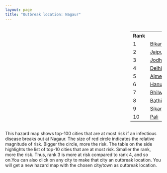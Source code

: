 ```yaml
---
layout: page
title: "Outbreak location: Nagaur"
---
```

<div style="width: 100%; overflow: auto;">
<div style="width: 75%; float: left;">
<div id="mapid">
<script src="https://buda-magenta.github.io/hazard_map/load_map.js"></script>

<script>
var marker_outbreak = L.marker([27.060786, 74.176675],{"autoPan": true}).addTo(map); marker_outbreak.bindTooltip("Nagaur").openTooltip();

var circle_1 = L.circle([28.015929, 73.317137], {"pane": "markerPane", "color": "red", "fill": true, "fillOpacity": 0.2, "fillRule": "evenodd", "lineCap": "round", "lineJoin": "round", "opacity": 1.0, "radius": 235772, "stroke": true, "weight": 3}).addTo(map);
circle_1.bindTooltip("Bikaner<br>rank: 1<br>hazard index: 0.235773")
circle_1.bindPopup('<a href="https://buda-magenta.github.io/hazard_map/Bikaner">Bikaner</a>')

var circle_2 = L.circle([26.915458, 75.818982], {"pane": "markerPane", "color": "red", "fill": true, "fillOpacity": 0.2, "fillRule": "evenodd", "lineCap": "round", "lineJoin": "round", "opacity": 1.0, "radius": 44002, "stroke": true, "weight": 3}).addTo(map);
circle_2.bindTooltip("Jaipur<br>rank: 2<br>hazard index: 0.044002")
circle_2.bindPopup('<a href="https://buda-magenta.github.io/hazard_map/Jaipur">Jaipur</a>')

var circle_3 = L.circle([26.296772, 73.035143], {"pane": "markerPane", "color": "red", "fill": true, "fillOpacity": 0.2, "fillRule": "evenodd", "lineCap": "round", "lineJoin": "round", "opacity": 1.0, "radius": 43649, "stroke": true, "weight": 3}).addTo(map);
circle_3.bindTooltip("Jodhpur<br>rank: 3<br>hazard index: 0.043650")
circle_3.bindPopup('<a href="https://buda-magenta.github.io/hazard_map/Jodhpur">Jodhpur</a>')

var circle_4 = L.circle([28.651718, 77.221939], {"pane": "markerPane", "color": "red", "fill": true, "fillOpacity": 0.2, "fillRule": "evenodd", "lineCap": "round", "lineJoin": "round", "opacity": 1.0, "radius": 8955, "stroke": true, "weight": 3}).addTo(map);
circle_4.bindTooltip("Delhi<br>rank: 4<br>hazard index: 0.008956")
circle_4.bindPopup('<a href="https://buda-magenta.github.io/hazard_map/Delhi">Delhi</a>')

var circle_5 = L.circle([26.469100, 74.639000], {"pane": "markerPane", "color": "red", "fill": true, "fillOpacity": 0.2, "fillRule": "evenodd", "lineCap": "round", "lineJoin": "round", "opacity": 1.0, "radius": 6777, "stroke": true, "weight": 3}).addTo(map);
circle_5.bindTooltip("Ajmer<br>rank: 5<br>hazard index: 0.006778")
circle_5.bindPopup('<a href="https://buda-magenta.github.io/hazard_map/Ajmer">Ajmer</a>')

var circle_6 = L.circle([29.367200, 74.298364], {"pane": "markerPane", "color": "red", "fill": true, "fillOpacity": 0.2, "fillRule": "evenodd", "lineCap": "round", "lineJoin": "round", "opacity": 1.0, "radius": 6017, "stroke": true, "weight": 3}).addTo(map);
circle_6.bindTooltip("Hanumangarh<br>rank: 6<br>hazard index: 0.006017")
circle_6.bindPopup('<a href="https://buda-magenta.github.io/hazard_map/Hanumangarh">Hanumangarh</a>')

var circle_7 = L.circle([25.488773, 74.699613], {"pane": "markerPane", "color": "red", "fill": true, "fillOpacity": 0.2, "fillRule": "evenodd", "lineCap": "round", "lineJoin": "round", "opacity": 1.0, "radius": 4496, "stroke": true, "weight": 3}).addTo(map);
circle_7.bindTooltip("Bhilwara<br>rank: 7<br>hazard index: 0.004497")
circle_7.bindPopup('<a href="https://buda-magenta.github.io/hazard_map/Bhilwara">Bhilwara</a>')

var circle_8 = L.circle([30.179115, 75.047102], {"pane": "markerPane", "color": "red", "fill": true, "fillOpacity": 0.2, "fillRule": "evenodd", "lineCap": "round", "lineJoin": "round", "opacity": 1.0, "radius": 4217, "stroke": true, "weight": 3}).addTo(map);
circle_8.bindTooltip("Bathinda<br>rank: 8<br>hazard index: 0.004217")
circle_8.bindPopup('<a href="https://buda-magenta.github.io/hazard_map/Bathinda">Bathinda</a>')

var circle_9 = L.circle([27.662826, 75.027926], {"pane": "markerPane", "color": "red", "fill": true, "fillOpacity": 0.2, "fillRule": "evenodd", "lineCap": "round", "lineJoin": "round", "opacity": 1.0, "radius": 2967, "stroke": true, "weight": 3}).addTo(map);
circle_9.bindTooltip("Sikar<br>rank: 9<br>hazard index: 0.002968")
circle_9.bindPopup('<a href="https://buda-magenta.github.io/hazard_map/Sikar">Sikar</a>')

var circle_10 = L.circle([25.604091, 73.415609], {"pane": "markerPane", "color": "red", "fill": true, "fillOpacity": 0.2, "fillRule": "evenodd", "lineCap": "round", "lineJoin": "round", "opacity": 1.0, "radius": 2917, "stroke": true, "weight": 3}).addTo(map);
circle_10.bindTooltip("Pali<br>rank: 10<br>hazard index: 0.002918")
circle_10.bindPopup('<a href="https://buda-magenta.github.io/hazard_map/Pali">Pali</a>')

var circle_11 = L.circle([19.075990, 72.877393], {"pane": "markerPane", "color": "red", "fill": true, "fillOpacity": 0.2, "fillRule": "evenodd", "lineCap": "round", "lineJoin": "round", "opacity": 1.0, "radius": 2691, "stroke": true, "weight": 3}).addTo(map);
circle_11.bindTooltip("Mumbai<br>rank: 11<br>hazard index: 0.002692")
circle_11.bindPopup('<a href="https://buda-magenta.github.io/hazard_map/Mumbai">Mumbai</a>')

var circle_12 = L.circle([28.206144, 74.691907], {"pane": "markerPane", "color": "red", "fill": true, "fillOpacity": 0.2, "fillRule": "evenodd", "lineCap": "round", "lineJoin": "round", "opacity": 1.0, "radius": 2289, "stroke": true, "weight": 3}).addTo(map);
circle_12.bindTooltip("Churu<br>rank: 12<br>hazard index: 0.002289")
circle_12.bindPopup('<a href="https://buda-magenta.github.io/hazard_map/Churu">Churu</a>')

var circle_13 = L.circle([26.122147, 75.663754], {"pane": "markerPane", "color": "red", "fill": true, "fillOpacity": 0.2, "fillRule": "evenodd", "lineCap": "round", "lineJoin": "round", "opacity": 1.0, "radius": 2122, "stroke": true, "weight": 3}).addTo(map);
circle_13.bindTooltip("Tonk<br>rank: 13<br>hazard index: 0.002122")
circle_13.bindPopup('<a href="https://buda-magenta.github.io/hazard_map/Tonk">Tonk</a>')

var circle_14 = L.circle([23.021624, 72.579707], {"pane": "markerPane", "color": "red", "fill": true, "fillOpacity": 0.2, "fillRule": "evenodd", "lineCap": "round", "lineJoin": "round", "opacity": 1.0, "radius": 2056, "stroke": true, "weight": 3}).addTo(map);
circle_14.bindTooltip("Ahmedabad<br>rank: 14<br>hazard index: 0.002057")
circle_14.bindPopup('<a href="https://buda-magenta.github.io/hazard_map/Ahmedabad">Ahmedabad</a>')

var circle_15 = L.circle([26.588559, 74.861097], {"pane": "markerPane", "color": "red", "fill": true, "fillOpacity": 0.2, "fillRule": "evenodd", "lineCap": "round", "lineJoin": "round", "opacity": 1.0, "radius": 1936, "stroke": true, "weight": 3}).addTo(map);
circle_15.bindTooltip("Kishangarh<br>rank: 15<br>hazard index: 0.001936")
circle_15.bindPopup('<a href="https://buda-magenta.github.io/hazard_map/Kishangarh">Kishangarh</a>')

var circle_16 = L.circle([26.099214, 74.312704], {"pane": "markerPane", "color": "red", "fill": true, "fillOpacity": 0.2, "fillRule": "evenodd", "lineCap": "round", "lineJoin": "round", "opacity": 1.0, "radius": 1821, "stroke": true, "weight": 3}).addTo(map);
circle_16.bindTooltip("Beawar<br>rank: 16<br>hazard index: 0.001821")
circle_16.bindPopup('<a href="https://buda-magenta.github.io/hazard_map/Beawar">Beawar</a>')

var circle_17 = L.circle([25.196826, 76.000893], {"pane": "markerPane", "color": "red", "fill": true, "fillOpacity": 0.2, "fillRule": "evenodd", "lineCap": "round", "lineJoin": "round", "opacity": 1.0, "radius": 1802, "stroke": true, "weight": 3}).addTo(map);
circle_17.bindTooltip("Kota<br>rank: 17<br>hazard index: 0.001802")
circle_17.bindPopup('<a href="https://buda-magenta.github.io/hazard_map/Kota">Kota</a>')

var circle_18 = L.circle([28.195647, 76.616518], {"pane": "markerPane", "color": "red", "fill": true, "fillOpacity": 0.2, "fillRule": "evenodd", "lineCap": "round", "lineJoin": "round", "opacity": 1.0, "radius": 1663, "stroke": true, "weight": 3}).addTo(map);
circle_18.bindTooltip("Rewari<br>rank: 18<br>hazard index: 0.001664")
circle_18.bindPopup('<a href="https://buda-magenta.github.io/hazard_map/Rewari">Rewari</a>')

var circle_19 = L.circle([28.079690, 75.541768], {"pane": "markerPane", "color": "red", "fill": true, "fillOpacity": 0.2, "fillRule": "evenodd", "lineCap": "round", "lineJoin": "round", "opacity": 1.0, "radius": 1486, "stroke": true, "weight": 3}).addTo(map);
circle_19.bindTooltip("Jhunjhunun<br>rank: 19<br>hazard index: 0.001486")
circle_19.bindPopup('<a href="https://buda-magenta.github.io/hazard_map/Jhunjhunun">Jhunjhunun</a>')

var circle_20 = L.circle([21.170200, 72.831100], {"pane": "markerPane", "color": "red", "fill": true, "fillOpacity": 0.2, "fillRule": "evenodd", "lineCap": "round", "lineJoin": "round", "opacity": 1.0, "radius": 1441, "stroke": true, "weight": 3}).addTo(map);
circle_20.bindTooltip("Surat<br>rank: 20<br>hazard index: 0.001442")
circle_20.bindPopup('<a href="https://buda-magenta.github.io/hazard_map/Surat">Surat</a>')

var circle_21 = L.circle([31.292011, 75.568058], {"pane": "markerPane", "color": "red", "fill": true, "fillOpacity": 0.2, "fillRule": "evenodd", "lineCap": "round", "lineJoin": "round", "opacity": 1.0, "radius": 1345, "stroke": true, "weight": 3}).addTo(map);
circle_21.bindTooltip("Jalandhar<br>rank: 21<br>hazard index: 0.001346")
circle_21.bindPopup('<a href="https://buda-magenta.github.io/hazard_map/Jalandhar">Jalandhar</a>')

var circle_22 = L.circle([27.701115, 74.464936], {"pane": "markerPane", "color": "red", "fill": true, "fillOpacity": 0.2, "fillRule": "evenodd", "lineCap": "round", "lineJoin": "round", "opacity": 1.0, "radius": 1268, "stroke": true, "weight": 3}).addTo(map);
circle_22.bindTooltip("Sujangarh<br>rank: 22<br>hazard index: 0.001268")
circle_22.bindPopup('<a href="https://buda-magenta.github.io/hazard_map/Sujangarh">Sujangarh</a>')

var circle_23 = L.circle([30.733442, 76.779714], {"pane": "markerPane", "color": "red", "fill": true, "fillOpacity": 0.2, "fillRule": "evenodd", "lineCap": "round", "lineJoin": "round", "opacity": 1.0, "radius": 1123, "stroke": true, "weight": 3}).addTo(map);
circle_23.bindTooltip("Chandigarh<br>rank: 23<br>hazard index: 0.001123")
circle_23.bindPopup('<a href="https://buda-magenta.github.io/hazard_map/Chandigarh">Chandigarh</a>')

var circle_24 = L.circle([23.493079, 74.348402], {"pane": "markerPane", "color": "red", "fill": true, "fillOpacity": 0.2, "fillRule": "evenodd", "lineCap": "round", "lineJoin": "round", "opacity": 1.0, "radius": 1122, "stroke": true, "weight": 3}).addTo(map);
circle_24.bindTooltip("Banswara<br>rank: 24<br>hazard index: 0.001122")
circle_24.bindPopup('<a href="https://buda-magenta.github.io/hazard_map/Banswara">Banswara</a>')

var circle_25 = L.circle([29.168807, 75.746110], {"pane": "markerPane", "color": "red", "fill": true, "fillOpacity": 0.2, "fillRule": "evenodd", "lineCap": "round", "lineJoin": "round", "opacity": 1.0, "radius": 864, "stroke": true, "weight": 3}).addTo(map);
circle_25.bindTooltip("Hisar<br>rank: 25<br>hazard index: 0.000865")
circle_25.bindPopup('<a href="https://buda-magenta.github.io/hazard_map/Hisar">Hisar</a>')

var circle_26 = L.circle([32.718561, 74.858092], {"pane": "markerPane", "color": "red", "fill": true, "fillOpacity": 0.2, "fillRule": "evenodd", "lineCap": "round", "lineJoin": "round", "opacity": 1.0, "radius": 786, "stroke": true, "weight": 3}).addTo(map);
circle_26.bindTooltip("Jammu<br>rank: 26<br>hazard index: 0.000786")
circle_26.bindPopup('<a href="https://buda-magenta.github.io/hazard_map/Jammu">Jammu</a>')

var circle_27 = L.circle([30.145054, 74.195660], {"pane": "markerPane", "color": "red", "fill": true, "fillOpacity": 0.2, "fillRule": "evenodd", "lineCap": "round", "lineJoin": "round", "opacity": 1.0, "radius": 768, "stroke": true, "weight": 3}).addTo(map);
circle_27.bindTooltip("Abohar<br>rank: 27<br>hazard index: 0.000768")
circle_27.bindPopup('<a href="https://buda-magenta.github.io/hazard_map/Abohar">Abohar</a>')

var circle_28 = L.circle([27.639077, 76.614452], {"pane": "markerPane", "color": "red", "fill": true, "fillOpacity": 0.2, "fillRule": "evenodd", "lineCap": "round", "lineJoin": "round", "opacity": 1.0, "radius": 658, "stroke": true, "weight": 3}).addTo(map);
circle_28.bindTooltip("Alwar<br>rank: 28<br>hazard index: 0.000658")
circle_28.bindPopup('<a href="https://buda-magenta.github.io/hazard_map/Alwar">Alwar</a>')

var circle_29 = L.circle([12.979120, 77.591300], {"pane": "markerPane", "color": "red", "fill": true, "fillOpacity": 0.2, "fillRule": "evenodd", "lineCap": "round", "lineJoin": "round", "opacity": 1.0, "radius": 579, "stroke": true, "weight": 3}).addTo(map);
circle_29.bindTooltip("Bangalore<br>rank: 29<br>hazard index: 0.000580")
circle_29.bindPopup('<a href="https://buda-magenta.github.io/hazard_map/Bangalore">Bangalore</a>')

var circle_30 = L.circle([31.634308, 74.873679], {"pane": "markerPane", "color": "red", "fill": true, "fillOpacity": 0.2, "fillRule": "evenodd", "lineCap": "round", "lineJoin": "round", "opacity": 1.0, "radius": 569, "stroke": true, "weight": 3}).addTo(map);
circle_30.bindTooltip("Amritsar<br>rank: 30<br>hazard index: 0.000570")
circle_30.bindPopup('<a href="https://buda-magenta.github.io/hazard_map/Amritsar">Amritsar</a>')

var circle_31 = L.circle([22.541418, 88.357691], {"pane": "markerPane", "color": "red", "fill": true, "fillOpacity": 0.2, "fillRule": "evenodd", "lineCap": "round", "lineJoin": "round", "opacity": 1.0, "radius": 563, "stroke": true, "weight": 3}).addTo(map);
circle_31.bindTooltip("Kolkata<br>rank: 31<br>hazard index: 0.000564")
circle_31.bindPopup('<a href="https://buda-magenta.github.io/hazard_map/Kolkata">Kolkata</a>')

var circle_32 = L.circle([22.297314, 73.194257], {"pane": "markerPane", "color": "red", "fill": true, "fillOpacity": 0.2, "fillRule": "evenodd", "lineCap": "round", "lineJoin": "round", "opacity": 1.0, "radius": 538, "stroke": true, "weight": 3}).addTo(map);
circle_32.bindTooltip("Vadodara<br>rank: 32<br>hazard index: 0.000539")
circle_32.bindPopup('<a href="https://buda-magenta.github.io/hazard_map/Vadodara">Vadodara</a>')

var circle_33 = L.circle([30.209087, 76.339872], {"pane": "markerPane", "color": "red", "fill": true, "fillOpacity": 0.2, "fillRule": "evenodd", "lineCap": "round", "lineJoin": "round", "opacity": 1.0, "radius": 473, "stroke": true, "weight": 3}).addTo(map);
circle_33.bindTooltip("Patiala<br>rank: 33<br>hazard index: 0.000474")
circle_33.bindPopup('<a href="https://buda-magenta.github.io/hazard_map/Patiala">Patiala</a>')

var circle_34 = L.circle([29.988077, 77.508130], {"pane": "markerPane", "color": "red", "fill": true, "fillOpacity": 0.2, "fillRule": "evenodd", "lineCap": "round", "lineJoin": "round", "opacity": 1.0, "radius": 450, "stroke": true, "weight": 3}).addTo(map);
circle_34.bindTooltip("Saharanpur<br>rank: 34<br>hazard index: 0.000450")
circle_34.bindPopup('<a href="https://buda-magenta.github.io/hazard_map/Saharanpur">Saharanpur</a>')

var circle_35 = L.circle([28.428262, 77.002700], {"pane": "markerPane", "color": "red", "fill": true, "fillOpacity": 0.2, "fillRule": "evenodd", "lineCap": "round", "lineJoin": "round", "opacity": 1.0, "radius": 372, "stroke": true, "weight": 3}).addTo(map);
circle_35.bindTooltip("Gurgaon<br>rank: 35<br>hazard index: 0.000372")
circle_35.bindPopup('<a href="https://buda-magenta.github.io/hazard_map/Gurgaon">Gurgaon</a>')

var circle_36 = L.circle([27.175255, 78.009816], {"pane": "markerPane", "color": "red", "fill": true, "fillOpacity": 0.2, "fillRule": "evenodd", "lineCap": "round", "lineJoin": "round", "opacity": 1.0, "radius": 364, "stroke": true, "weight": 3}).addTo(map);
circle_36.bindTooltip("Agra<br>rank: 36<br>hazard index: 0.000365")
circle_36.bindPopup('<a href="https://buda-magenta.github.io/hazard_map/Agra">Agra</a>')

var circle_37 = L.circle([24.170979, 72.436638], {"pane": "markerPane", "color": "red", "fill": true, "fillOpacity": 0.2, "fillRule": "evenodd", "lineCap": "round", "lineJoin": "round", "opacity": 1.0, "radius": 354, "stroke": true, "weight": 3}).addTo(map);
circle_37.bindTooltip("Palanpur<br>rank: 37<br>hazard index: 0.000355")
circle_37.bindPopup('<a href="https://buda-magenta.github.io/hazard_map/Palanpur">Palanpur</a>')

var circle_38 = L.circle([24.578721, 73.686257], {"pane": "markerPane", "color": "red", "fill": true, "fillOpacity": 0.2, "fillRule": "evenodd", "lineCap": "round", "lineJoin": "round", "opacity": 1.0, "radius": 347, "stroke": true, "weight": 3}).addTo(map);
circle_38.bindTooltip("Udaipur<br>rank: 38<br>hazard index: 0.000347")
circle_38.bindPopup('<a href="https://buda-magenta.github.io/hazard_map/Udaipur">Udaipur</a>')

var circle_39 = L.circle([23.071874, 70.131715], {"pane": "markerPane", "color": "red", "fill": true, "fillOpacity": 0.2, "fillRule": "evenodd", "lineCap": "round", "lineJoin": "round", "opacity": 1.0, "radius": 339, "stroke": true, "weight": 3}).addTo(map);
circle_39.bindTooltip("Gandhidham<br>rank: 39<br>hazard index: 0.000339")
circle_39.bindPopup('<a href="https://buda-magenta.github.io/hazard_map/Gandhidham">Gandhidham</a>')

var circle_40 = L.circle([22.720362, 75.868200], {"pane": "markerPane", "color": "red", "fill": true, "fillOpacity": 0.2, "fillRule": "evenodd", "lineCap": "round", "lineJoin": "round", "opacity": 1.0, "radius": 336, "stroke": true, "weight": 3}).addTo(map);
circle_40.bindTooltip("Indore<br>rank: 40<br>hazard index: 0.000336")
circle_40.bindPopup('<a href="https://buda-magenta.github.io/hazard_map/Indore">Indore</a>')

var circle_41 = L.circle([28.901090, 76.580194], {"pane": "markerPane", "color": "red", "fill": true, "fillOpacity": 0.2, "fillRule": "evenodd", "lineCap": "round", "lineJoin": "round", "opacity": 1.0, "radius": 315, "stroke": true, "weight": 3}).addTo(map);
circle_41.bindTooltip("Rohtak<br>rank: 41<br>hazard index: 0.000316")
circle_41.bindPopup('<a href="https://buda-magenta.github.io/hazard_map/Rohtak">Rohtak</a>')

var circle_42 = L.circle([26.460914, 80.321759], {"pane": "markerPane", "color": "red", "fill": true, "fillOpacity": 0.2, "fillRule": "evenodd", "lineCap": "round", "lineJoin": "round", "opacity": 1.0, "radius": 307, "stroke": true, "weight": 3}).addTo(map);
circle_42.bindTooltip("Kanpur<br>rank: 42<br>hazard index: 0.000308")
circle_42.bindPopup('<a href="https://buda-magenta.github.io/hazard_map/Kanpur">Kanpur</a>')

var circle_43 = L.circle([24.268349, 72.204387], {"pane": "markerPane", "color": "red", "fill": true, "fillOpacity": 0.2, "fillRule": "evenodd", "lineCap": "round", "lineJoin": "round", "opacity": 1.0, "radius": 296, "stroke": true, "weight": 3}).addTo(map);
circle_43.bindTooltip("Deesa<br>rank: 43<br>hazard index: 0.000296")
circle_43.bindPopup('<a href="https://buda-magenta.github.io/hazard_map/Deesa">Deesa</a>')

var circle_44 = L.circle([21.149813, 79.082056], {"pane": "markerPane", "color": "red", "fill": true, "fillOpacity": 0.2, "fillRule": "evenodd", "lineCap": "round", "lineJoin": "round", "opacity": 1.0, "radius": 296, "stroke": true, "weight": 3}).addTo(map);
circle_44.bindTooltip("Nagpur<br>rank: 44<br>hazard index: 0.000296")
circle_44.bindPopup('<a href="https://buda-magenta.github.io/hazard_map/Nagpur">Nagpur</a>')

var circle_45 = L.circle([17.388786, 78.461065], {"pane": "markerPane", "color": "red", "fill": true, "fillOpacity": 0.2, "fillRule": "evenodd", "lineCap": "round", "lineJoin": "round", "opacity": 1.0, "radius": 285, "stroke": true, "weight": 3}).addTo(map);
circle_45.bindTooltip("Hyderabad<br>rank: 45<br>hazard index: 0.000286")
circle_45.bindPopup('<a href="https://buda-magenta.github.io/hazard_map/Hyderabad">Hyderabad</a>')

var circle_46 = L.circle([30.283140, 74.522997], {"pane": "markerPane", "color": "red", "fill": true, "fillOpacity": 0.2, "fillRule": "evenodd", "lineCap": "round", "lineJoin": "round", "opacity": 1.0, "radius": 257, "stroke": true, "weight": 3}).addTo(map);
circle_46.bindTooltip("Muktsar<br>rank: 46<br>hazard index: 0.000258")
circle_46.bindPopup('<a href="https://buda-magenta.github.io/hazard_map/Muktsar">Muktsar</a>')

var circle_47 = L.circle([32.301710, 75.658642], {"pane": "markerPane", "color": "red", "fill": true, "fillOpacity": 0.2, "fillRule": "evenodd", "lineCap": "round", "lineJoin": "round", "opacity": 1.0, "radius": 231, "stroke": true, "weight": 3}).addTo(map);
circle_47.bindTooltip("Pathankot<br>rank: 47<br>hazard index: 0.000232")
circle_47.bindPopup('<a href="https://buda-magenta.github.io/hazard_map/Pathankot">Pathankot</a>')

var circle_48 = L.circle([27.633333, 77.583333], {"pane": "markerPane", "color": "red", "fill": true, "fillOpacity": 0.2, "fillRule": "evenodd", "lineCap": "round", "lineJoin": "round", "opacity": 1.0, "radius": 230, "stroke": true, "weight": 3}).addTo(map);
circle_48.bindTooltip("Mathura<br>rank: 48<br>hazard index: 0.000230")
circle_48.bindPopup('<a href="https://buda-magenta.github.io/hazard_map/Mathura">Mathura</a>')

var circle_49 = L.circle([23.258486, 77.401989], {"pane": "markerPane", "color": "red", "fill": true, "fillOpacity": 0.2, "fillRule": "evenodd", "lineCap": "round", "lineJoin": "round", "opacity": 1.0, "radius": 221, "stroke": true, "weight": 3}).addTo(map);
circle_49.bindTooltip("Bhopal<br>rank: 49<br>hazard index: 0.000221")
circle_49.bindPopup('<a href="https://buda-magenta.github.io/hazard_map/Bhopal">Bhopal</a>')

var circle_50 = L.circle([18.521428, 73.854454], {"pane": "markerPane", "color": "red", "fill": true, "fillOpacity": 0.2, "fillRule": "evenodd", "lineCap": "round", "lineJoin": "round", "opacity": 1.0, "radius": 214, "stroke": true, "weight": 3}).addTo(map);
circle_50.bindTooltip("Pune<br>rank: 50<br>hazard index: 0.000214")
circle_50.bindPopup('<a href="https://buda-magenta.github.io/hazard_map/Pune">Pune</a>')

var circle_51 = L.circle([30.885100, 74.660141], {"pane": "markerPane", "color": "red", "fill": true, "fillOpacity": 0.2, "fillRule": "evenodd", "lineCap": "round", "lineJoin": "round", "opacity": 1.0, "radius": 213, "stroke": true, "weight": 3}).addTo(map);
circle_51.bindTooltip("Firozpur<br>rank: 51<br>hazard index: 0.000214")
circle_51.bindPopup('<a href="https://buda-magenta.github.io/hazard_map/Firozpur">Firozpur</a>')

var circle_52 = L.circle([24.500000, 74.500000], {"pane": "markerPane", "color": "red", "fill": true, "fillOpacity": 0.2, "fillRule": "evenodd", "lineCap": "round", "lineJoin": "round", "opacity": 1.0, "radius": 207, "stroke": true, "weight": 3}).addTo(map);
circle_52.bindTooltip("Chittaurgarh<br>rank: 52<br>hazard index: 0.000207")
circle_52.bindPopup('<a href="https://buda-magenta.github.io/hazard_map/Chittaurgarh">Chittaurgarh</a>')

var circle_53 = L.circle([29.391275, 76.977168], {"pane": "markerPane", "color": "red", "fill": true, "fillOpacity": 0.2, "fillRule": "evenodd", "lineCap": "round", "lineJoin": "round", "opacity": 1.0, "radius": 188, "stroke": true, "weight": 3}).addTo(map);
circle_53.bindTooltip("Panipat<br>rank: 53<br>hazard index: 0.000188")
circle_53.bindPopup('<a href="https://buda-magenta.github.io/hazard_map/Panipat">Panipat</a>')

var circle_54 = L.circle([29.680327, 76.989625], {"pane": "markerPane", "color": "red", "fill": true, "fillOpacity": 0.2, "fillRule": "evenodd", "lineCap": "round", "lineJoin": "round", "opacity": 1.0, "radius": 183, "stroke": true, "weight": 3}).addTo(map);
circle_54.bindTooltip("Karnal<br>rank: 54<br>hazard index: 0.000184")
circle_54.bindPopup('<a href="https://buda-magenta.github.io/hazard_map/Karnal">Karnal</a>')

var circle_55 = L.circle([26.229141, 76.304533], {"pane": "markerPane", "color": "red", "fill": true, "fillOpacity": 0.2, "fillRule": "evenodd", "lineCap": "round", "lineJoin": "round", "opacity": 1.0, "radius": 171, "stroke": true, "weight": 3}).addTo(map);
circle_55.bindTooltip("Sawai Madhopur<br>rank: 55<br>hazard index: 0.000172")
circle_55.bindPopup('<a href="https://buda-magenta.github.io/hazard_map/Sawai_Madhopur">Sawai Madhopur</a>')

var circle_56 = L.circle([31.385241, 75.305523], {"pane": "markerPane", "color": "red", "fill": true, "fillOpacity": 0.2, "fillRule": "evenodd", "lineCap": "round", "lineJoin": "round", "opacity": 1.0, "radius": 158, "stroke": true, "weight": 3}).addTo(map);
circle_56.bindTooltip("Kapurthala<br>rank: 56<br>hazard index: 0.000159")
circle_56.bindPopup('<a href="https://buda-magenta.github.io/hazard_map/Kapurthala">Kapurthala</a>')

var circle_57 = L.circle([19.194329, 72.970178], {"pane": "markerPane", "color": "red", "fill": true, "fillOpacity": 0.2, "fillRule": "evenodd", "lineCap": "round", "lineJoin": "round", "opacity": 1.0, "radius": 150, "stroke": true, "weight": 3}).addTo(map);
circle_57.bindTooltip("Thane<br>rank: 57<br>hazard index: 0.000151")
circle_57.bindPopup('<a href="https://buda-magenta.github.io/hazard_map/Thane">Thane</a>')

var circle_58 = L.circle([23.795281, 86.430964], {"pane": "markerPane", "color": "red", "fill": true, "fillOpacity": 0.2, "fillRule": "evenodd", "lineCap": "round", "lineJoin": "round", "opacity": 1.0, "radius": 145, "stroke": true, "weight": 3}).addTo(map);
circle_58.bindTooltip("Dhanbad<br>rank: 58<br>hazard index: 0.000146")
circle_58.bindPopup('<a href="https://buda-magenta.github.io/hazard_map/Dhanbad">Dhanbad</a>')

var circle_59 = L.circle([29.938447, 78.145298], {"pane": "markerPane", "color": "red", "fill": true, "fillOpacity": 0.2, "fillRule": "evenodd", "lineCap": "round", "lineJoin": "round", "opacity": 1.0, "radius": 144, "stroke": true, "weight": 3}).addTo(map);
circle_59.bindTooltip("Haridwar<br>rank: 59<br>hazard index: 0.000144")
circle_59.bindPopup('<a href="https://buda-magenta.github.io/hazard_map/Haridwar">Haridwar</a>')

var circle_60 = L.circle([30.370469, 75.504017], {"pane": "markerPane", "color": "red", "fill": true, "fillOpacity": 0.2, "fillRule": "evenodd", "lineCap": "round", "lineJoin": "round", "opacity": 1.0, "radius": 141, "stroke": true, "weight": 3}).addTo(map);
circle_60.bindTooltip("Barnala<br>rank: 60<br>hazard index: 0.000141")
circle_60.bindPopup('<a href="https://buda-magenta.github.io/hazard_map/Barnala">Barnala</a>')

var circle_61 = L.circle([31.608574, 75.846442], {"pane": "markerPane", "color": "red", "fill": true, "fillOpacity": 0.2, "fillRule": "evenodd", "lineCap": "round", "lineJoin": "round", "opacity": 1.0, "radius": 132, "stroke": true, "weight": 3}).addTo(map);
circle_61.bindTooltip("Hoshiarpur<br>rank: 61<br>hazard index: 0.000132")
circle_61.bindPopup('<a href="https://buda-magenta.github.io/hazard_map/Hoshiarpur">Hoshiarpur</a>')

var circle_62 = L.circle([28.793170, 76.139128], {"pane": "markerPane", "color": "red", "fill": true, "fillOpacity": 0.2, "fillRule": "evenodd", "lineCap": "round", "lineJoin": "round", "opacity": 1.0, "radius": 126, "stroke": true, "weight": 3}).addTo(map);
circle_62.bindTooltip("Bhiwani<br>rank: 62<br>hazard index: 0.000127")
circle_62.bindPopup('<a href="https://buda-magenta.github.io/hazard_map/Bhiwani">Bhiwani</a>')

var circle_63 = L.circle([30.384367, 76.770421], {"pane": "markerPane", "color": "red", "fill": true, "fillOpacity": 0.2, "fillRule": "evenodd", "lineCap": "round", "lineJoin": "round", "opacity": 1.0, "radius": 121, "stroke": true, "weight": 3}).addTo(map);
circle_63.bindTooltip("Ambala<br>rank: 63<br>hazard index: 0.000122")
circle_63.bindPopup('<a href="https://buda-magenta.github.io/hazard_map/Ambala">Ambala</a>')

var circle_64 = L.circle([13.083694, 80.270186], {"pane": "markerPane", "color": "red", "fill": true, "fillOpacity": 0.2, "fillRule": "evenodd", "lineCap": "round", "lineJoin": "round", "opacity": 1.0, "radius": 120, "stroke": true, "weight": 3}).addTo(map);
circle_64.bindTooltip("Chennai<br>rank: 64<br>hazard index: 0.000120")
circle_64.bindPopup('<a href="https://buda-magenta.github.io/hazard_map/Chennai">Chennai</a>')

var circle_65 = L.circle([26.838100, 80.934600], {"pane": "markerPane", "color": "red", "fill": true, "fillOpacity": 0.2, "fillRule": "evenodd", "lineCap": "round", "lineJoin": "round", "opacity": 1.0, "radius": 118, "stroke": true, "weight": 3}).addTo(map);
circle_65.bindTooltip("Lucknow<br>rank: 65<br>hazard index: 0.000119")
circle_65.bindPopup('<a href="https://buda-magenta.github.io/hazard_map/Lucknow">Lucknow</a>')

var circle_66 = L.circle([25.500000, 75.833333], {"pane": "markerPane", "color": "red", "fill": true, "fillOpacity": 0.2, "fillRule": "evenodd", "lineCap": "round", "lineJoin": "round", "opacity": 1.0, "radius": 117, "stroke": true, "weight": 3}).addTo(map);
circle_66.bindTooltip("Bundi<br>rank: 66<br>hazard index: 0.000117")
circle_66.bindPopup('<a href="https://buda-magenta.github.io/hazard_map/Bundi">Bundi</a>')

var circle_67 = L.circle([28.402979, 77.310384], {"pane": "markerPane", "color": "red", "fill": true, "fillOpacity": 0.2, "fillRule": "evenodd", "lineCap": "round", "lineJoin": "round", "opacity": 1.0, "radius": 116, "stroke": true, "weight": 3}).addTo(map);
circle_67.bindTooltip("Faridabad<br>rank: 67<br>hazard index: 0.000116")
circle_67.bindPopup('<a href="https://buda-magenta.github.io/hazard_map/Faridabad">Faridabad</a>')

var circle_68 = L.circle([27.265212, 77.369126], {"pane": "markerPane", "color": "red", "fill": true, "fillOpacity": 0.2, "fillRule": "evenodd", "lineCap": "round", "lineJoin": "round", "opacity": 1.0, "radius": 110, "stroke": true, "weight": 3}).addTo(map);
circle_68.bindTooltip("Bharatpur<br>rank: 68<br>hazard index: 0.000110")
circle_68.bindPopup('<a href="https://buda-magenta.github.io/hazard_map/Bharatpur">Bharatpur</a>')

var circle_69 = L.circle([19.439885, 72.880383], {"pane": "markerPane", "color": "red", "fill": true, "fillOpacity": 0.2, "fillRule": "evenodd", "lineCap": "round", "lineJoin": "round", "opacity": 1.0, "radius": 108, "stroke": true, "weight": 3}).addTo(map);
circle_69.bindTooltip("Vasai<br>rank: 69<br>hazard index: 0.000108")
circle_69.bindPopup('<a href="https://buda-magenta.github.io/hazard_map/Vasai">Vasai</a>')

var circle_70 = L.circle([21.237947, 81.633683], {"pane": "markerPane", "color": "red", "fill": true, "fillOpacity": 0.2, "fillRule": "evenodd", "lineCap": "round", "lineJoin": "round", "opacity": 1.0, "radius": 103, "stroke": true, "weight": 3}).addTo(map);
circle_70.bindTooltip("Raipur<br>rank: 70<br>hazard index: 0.000104")
circle_70.bindPopup('<a href="https://buda-magenta.github.io/hazard_map/Raipur">Raipur</a>')

var circle_71 = L.circle([23.480592, 74.917790], {"pane": "markerPane", "color": "red", "fill": true, "fillOpacity": 0.2, "fillRule": "evenodd", "lineCap": "round", "lineJoin": "round", "opacity": 1.0, "radius": 102, "stroke": true, "weight": 3}).addTo(map);
circle_71.bindTooltip("Ratlam<br>rank: 71<br>hazard index: 0.000102")
circle_71.bindPopup('<a href="https://buda-magenta.github.io/hazard_map/Ratlam">Ratlam</a>')

var circle_72 = L.circle([25.531031, 78.652689], {"pane": "markerPane", "color": "red", "fill": true, "fillOpacity": 0.2, "fillRule": "evenodd", "lineCap": "round", "lineJoin": "round", "opacity": 1.0, "radius": 95, "stroke": true, "weight": 3}).addTo(map);
circle_72.bindTooltip("Jhansi<br>rank: 72<br>hazard index: 0.000096")
circle_72.bindPopup('<a href="https://buda-magenta.github.io/hazard_map/Jhansi">Jhansi</a>')

var circle_73 = L.circle([22.383333, 82.133333], {"pane": "markerPane", "color": "red", "fill": true, "fillOpacity": 0.2, "fillRule": "evenodd", "lineCap": "round", "lineJoin": "round", "opacity": 1.0, "radius": 94, "stroke": true, "weight": 3}).addTo(map);
circle_73.bindTooltip("Bilaspur<br>rank: 73<br>hazard index: 0.000095")
circle_73.bindPopup('<a href="https://buda-magenta.github.io/hazard_map/Bilaspur">Bilaspur</a>')

var circle_74 = L.circle([30.909016, 75.851601], {"pane": "markerPane", "color": "red", "fill": true, "fillOpacity": 0.2, "fillRule": "evenodd", "lineCap": "round", "lineJoin": "round", "opacity": 1.0, "radius": 90, "stroke": true, "weight": 3}).addTo(map);
circle_74.bindTooltip("Ludhiana<br>rank: 74<br>hazard index: 0.000090")
circle_74.bindPopup('<a href="https://buda-magenta.github.io/hazard_map/Ludhiana">Ludhiana</a>')

var circle_75 = L.circle([26.732501, 77.036312], {"pane": "markerPane", "color": "red", "fill": true, "fillOpacity": 0.2, "fillRule": "evenodd", "lineCap": "round", "lineJoin": "round", "opacity": 1.0, "radius": 87, "stroke": true, "weight": 3}).addTo(map);
circle_75.bindTooltip("Hindaun<br>rank: 75<br>hazard index: 0.000088")
circle_75.bindPopup('<a href="https://buda-magenta.github.io/hazard_map/Hindaun">Hindaun</a>')

var circle_76 = L.circle([26.166667, 77.500000], {"pane": "markerPane", "color": "red", "fill": true, "fillOpacity": 0.2, "fillRule": "evenodd", "lineCap": "round", "lineJoin": "round", "opacity": 1.0, "radius": 81, "stroke": true, "weight": 3}).addTo(map);
circle_76.bindTooltip("Morena<br>rank: 76<br>hazard index: 0.000081")
circle_76.bindPopup('<a href="https://buda-magenta.github.io/hazard_map/Morena">Morena</a>')

var circle_77 = L.circle([28.863842, 78.805778], {"pane": "markerPane", "color": "red", "fill": true, "fillOpacity": 0.2, "fillRule": "evenodd", "lineCap": "round", "lineJoin": "round", "opacity": 1.0, "radius": 80, "stroke": true, "weight": 3}).addTo(map);
circle_77.bindTooltip("Moradabad<br>rank: 77<br>hazard index: 0.000081")
circle_77.bindPopup('<a href="https://buda-magenta.github.io/hazard_map/Moradabad">Moradabad</a>')

var circle_78 = L.circle([22.305199, 70.802833], {"pane": "markerPane", "color": "red", "fill": true, "fillOpacity": 0.2, "fillRule": "evenodd", "lineCap": "round", "lineJoin": "round", "opacity": 1.0, "radius": 78, "stroke": true, "weight": 3}).addTo(map);
circle_78.bindTooltip("Rajkot<br>rank: 78<br>hazard index: 0.000079")
circle_78.bindPopup('<a href="https://buda-magenta.github.io/hazard_map/Rajkot">Rajkot</a>')

var circle_79 = L.circle([31.819303, 75.199994], {"pane": "markerPane", "color": "red", "fill": true, "fillOpacity": 0.2, "fillRule": "evenodd", "lineCap": "round", "lineJoin": "round", "opacity": 1.0, "radius": 78, "stroke": true, "weight": 3}).addTo(map);
circle_79.bindTooltip("Batala<br>rank: 79<br>hazard index: 0.000079")
circle_79.bindPopup('<a href="https://buda-magenta.github.io/hazard_map/Batala">Batala</a>')

var circle_80 = L.circle([29.000653, 77.768229], {"pane": "markerPane", "color": "red", "fill": true, "fillOpacity": 0.2, "fillRule": "evenodd", "lineCap": "round", "lineJoin": "round", "opacity": 1.0, "radius": 77, "stroke": true, "weight": 3}).addTo(map);
circle_80.bindTooltip("Meerut<br>rank: 80<br>hazard index: 0.000078")
circle_80.bindPopup('<a href="https://buda-magenta.github.io/hazard_map/Meerut">Meerut</a>')

var circle_81 = L.circle([29.869350, 77.890212], {"pane": "markerPane", "color": "red", "fill": true, "fillOpacity": 0.2, "fillRule": "evenodd", "lineCap": "round", "lineJoin": "round", "opacity": 1.0, "radius": 75, "stroke": true, "weight": 3}).addTo(map);
circle_81.bindTooltip("Roorkee<br>rank: 81<br>hazard index: 0.000076")
circle_81.bindPopup('<a href="https://buda-magenta.github.io/hazard_map/Roorkee">Roorkee</a>')

var circle_82 = L.circle([24.462465, 74.850114], {"pane": "markerPane", "color": "red", "fill": true, "fillOpacity": 0.2, "fillRule": "evenodd", "lineCap": "round", "lineJoin": "round", "opacity": 1.0, "radius": 73, "stroke": true, "weight": 3}).addTo(map);
circle_82.bindTooltip("Nimach<br>rank: 82<br>hazard index: 0.000073")
circle_82.bindPopup('<a href="https://buda-magenta.github.io/hazard_map/Nimach">Nimach</a>')

var circle_83 = L.circle([24.265131, 75.387182], {"pane": "markerPane", "color": "red", "fill": true, "fillOpacity": 0.2, "fillRule": "evenodd", "lineCap": "round", "lineJoin": "round", "opacity": 1.0, "radius": 70, "stroke": true, "weight": 3}).addTo(map);
circle_83.bindTooltip("Mandsaur<br>rank: 83<br>hazard index: 0.000071")
circle_83.bindPopup('<a href="https://buda-magenta.github.io/hazard_map/Mandsaur">Mandsaur</a>')

var circle_84 = L.circle([25.438130, 81.833800], {"pane": "markerPane", "color": "red", "fill": true, "fillOpacity": 0.2, "fillRule": "evenodd", "lineCap": "round", "lineJoin": "round", "opacity": 1.0, "radius": 70, "stroke": true, "weight": 3}).addTo(map);
circle_84.bindTooltip("Allahabad<br>rank: 84<br>hazard index: 0.000070")
circle_84.bindPopup('<a href="https://buda-magenta.github.io/hazard_map/Allahabad">Allahabad</a>')

var circle_85 = L.circle([20.266777, 85.843559], {"pane": "markerPane", "color": "red", "fill": true, "fillOpacity": 0.2, "fillRule": "evenodd", "lineCap": "round", "lineJoin": "round", "opacity": 1.0, "radius": 68, "stroke": true, "weight": 3}).addTo(map);
circle_85.bindTooltip("Bhubaneswar<br>rank: 85<br>hazard index: 0.000069")
circle_85.bindPopup('<a href="https://buda-magenta.github.io/hazard_map/Bhubaneswar">Bhubaneswar</a>')

var circle_86 = L.circle([17.849907, 75.276320], {"pane": "markerPane", "color": "red", "fill": true, "fillOpacity": 0.2, "fillRule": "evenodd", "lineCap": "round", "lineJoin": "round", "opacity": 1.0, "radius": 65, "stroke": true, "weight": 3}).addTo(map);
circle_86.bindTooltip("Solapur<br>rank: 86<br>hazard index: 0.000065")
circle_86.bindPopup('<a href="https://buda-magenta.github.io/hazard_map/Solapur">Solapur</a>')

var circle_87 = L.circle([23.174597, 75.785142], {"pane": "markerPane", "color": "red", "fill": true, "fillOpacity": 0.2, "fillRule": "evenodd", "lineCap": "round", "lineJoin": "round", "opacity": 1.0, "radius": 63, "stroke": true, "weight": 3}).addTo(map);
circle_87.bindTooltip("Ujjain<br>rank: 87<br>hazard index: 0.000063")
circle_87.bindPopup('<a href="https://buda-magenta.github.io/hazard_map/Ujjain">Ujjain</a>')

var circle_88 = L.circle([23.666667, 72.500000], {"pane": "markerPane", "color": "red", "fill": true, "fillOpacity": 0.2, "fillRule": "evenodd", "lineCap": "round", "lineJoin": "round", "opacity": 1.0, "radius": 62, "stroke": true, "weight": 3}).addTo(map);
circle_88.bindTooltip("Mahesana<br>rank: 88<br>hazard index: 0.000062")
circle_88.bindPopup('<a href="https://buda-magenta.github.io/hazard_map/Mahesana">Mahesana</a>')

var circle_89 = L.circle([26.180598, 91.753943], {"pane": "markerPane", "color": "red", "fill": true, "fillOpacity": 0.2, "fillRule": "evenodd", "lineCap": "round", "lineJoin": "round", "opacity": 1.0, "radius": 59, "stroke": true, "weight": 3}).addTo(map);
circle_89.bindTooltip("Guwahati<br>rank: 89<br>hazard index: 0.000060")
circle_89.bindPopup('<a href="https://buda-magenta.github.io/hazard_map/Guwahati">Guwahati</a>')

var circle_90 = L.circle([22.689507, 72.871520], {"pane": "markerPane", "color": "red", "fill": true, "fillOpacity": 0.2, "fillRule": "evenodd", "lineCap": "round", "lineJoin": "round", "opacity": 1.0, "radius": 59, "stroke": true, "weight": 3}).addTo(map);
circle_90.bindTooltip("Nadiad<br>rank: 90<br>hazard index: 0.000059")
circle_90.bindPopup('<a href="https://buda-magenta.github.io/hazard_map/Nadiad">Nadiad</a>')

var circle_91 = L.circle([24.796436, 85.007956], {"pane": "markerPane", "color": "red", "fill": true, "fillOpacity": 0.2, "fillRule": "evenodd", "lineCap": "round", "lineJoin": "round", "opacity": 1.0, "radius": 58, "stroke": true, "weight": 3}).addTo(map);
circle_91.bindTooltip("Gaya<br>rank: 91<br>hazard index: 0.000058")
circle_91.bindPopup('<a href="https://buda-magenta.github.io/hazard_map/Gaya">Gaya</a>')

var circle_92 = L.circle([25.609324, 85.123525], {"pane": "markerPane", "color": "red", "fill": true, "fillOpacity": 0.2, "fillRule": "evenodd", "lineCap": "round", "lineJoin": "round", "opacity": 1.0, "radius": 58, "stroke": true, "weight": 3}).addTo(map);
circle_92.bindTooltip("Patna<br>rank: 92<br>hazard index: 0.000058")
circle_92.bindPopup('<a href="https://buda-magenta.github.io/hazard_map/Patna">Patna</a>')

var circle_93 = L.circle([22.558499, 72.962563], {"pane": "markerPane", "color": "red", "fill": true, "fillOpacity": 0.2, "fillRule": "evenodd", "lineCap": "round", "lineJoin": "round", "opacity": 1.0, "radius": 57, "stroke": true, "weight": 3}).addTo(map);
circle_93.bindTooltip("Anand<br>rank: 93<br>hazard index: 0.000057")
circle_93.bindPopup('<a href="https://buda-magenta.github.io/hazard_map/Anand">Anand</a>')

var circle_94 = L.circle([23.749721, 91.876635], {"pane": "markerPane", "color": "red", "fill": true, "fillOpacity": 0.2, "fillRule": "evenodd", "lineCap": "round", "lineJoin": "round", "opacity": 1.0, "radius": 56, "stroke": true, "weight": 3}).addTo(map);
circle_94.bindTooltip("Ganganagar<br>rank: 94<br>hazard index: 0.000056")
circle_94.bindPopup('<a href="https://buda-magenta.github.io/hazard_map/Ganganagar">Ganganagar</a>')

var circle_95 = L.circle([23.160894, 79.949770], {"pane": "markerPane", "color": "red", "fill": true, "fillOpacity": 0.2, "fillRule": "evenodd", "lineCap": "round", "lineJoin": "round", "opacity": 1.0, "radius": 54, "stroke": true, "weight": 3}).addTo(map);
circle_95.bindTooltip("Jabalpur<br>rank: 95<br>hazard index: 0.000054")
circle_95.bindPopup('<a href="https://buda-magenta.github.io/hazard_map/Jabalpur">Jabalpur</a>')

var circle_96 = L.circle([26.653396, 77.624206], {"pane": "markerPane", "color": "red", "fill": true, "fillOpacity": 0.2, "fillRule": "evenodd", "lineCap": "round", "lineJoin": "round", "opacity": 1.0, "radius": 53, "stroke": true, "weight": 3}).addTo(map);
circle_96.bindTooltip("Dhaulpur<br>rank: 96<br>hazard index: 0.000054")
circle_96.bindPopup('<a href="https://buda-magenta.github.io/hazard_map/Dhaulpur">Dhaulpur</a>')

var circle_97 = L.circle([24.917151, 76.696403], {"pane": "markerPane", "color": "red", "fill": true, "fillOpacity": 0.2, "fillRule": "evenodd", "lineCap": "round", "lineJoin": "round", "opacity": 1.0, "radius": 52, "stroke": true, "weight": 3}).addTo(map);
circle_97.bindTooltip("Baran<br>rank: 97<br>hazard index: 0.000052")
circle_97.bindPopup('<a href="https://buda-magenta.github.io/hazard_map/Baran">Baran</a>')

var circle_98 = L.circle([27.876990, 78.137290], {"pane": "markerPane", "color": "red", "fill": true, "fillOpacity": 0.2, "fillRule": "evenodd", "lineCap": "round", "lineJoin": "round", "opacity": 1.0, "radius": 51, "stroke": true, "weight": 3}).addTo(map);
circle_98.bindTooltip("Aligarh<br>rank: 98<br>hazard index: 0.000052")
circle_98.bindPopup('<a href="https://buda-magenta.github.io/hazard_map/Aligarh">Aligarh</a>')

var circle_99 = L.circle([29.003314, 77.016732], {"pane": "markerPane", "color": "red", "fill": true, "fillOpacity": 0.2, "fillRule": "evenodd", "lineCap": "round", "lineJoin": "round", "opacity": 1.0, "radius": 51, "stroke": true, "weight": 3}).addTo(map);
circle_99.bindTooltip("Sonipat<br>rank: 99<br>hazard index: 0.000051")
circle_99.bindPopup('<a href="https://buda-magenta.github.io/hazard_map/Sonipat">Sonipat</a>')

var circle_100 = L.circle([28.733400, 77.298600], {"pane": "markerPane", "color": "red", "fill": true, "fillOpacity": 0.2, "fillRule": "evenodd", "lineCap": "round", "lineJoin": "round", "opacity": 1.0, "radius": 51, "stroke": true, "weight": 3}).addTo(map);
circle_100.bindTooltip("Loni<br>rank: 100<br>hazard index: 0.000051")
circle_100.bindPopup('<a href="https://buda-magenta.github.io/hazard_map/Loni">Loni</a>')
</script>
</div>
</div>


<div style="width: 20%; float: right;">
<table>
<tr>
<th>Rank</th>
<th>City</th>
</tr>

<tr>
<td>1</td>
<td><a href="https://buda-magenta.github.io/hazard_map/Bikaner">Bikaner</a></td>
</tr>

<tr>
<td>2</td>
<td><a href="https://buda-magenta.github.io/hazard_map/Jaipur">Jaipur</a></td>
</tr>

<tr>
<td>3</td>
<td><a href="https://buda-magenta.github.io/hazard_map/Jodhpur">Jodhpur</a></td>
</tr>

<tr>
<td>4</td>
<td><a href="https://buda-magenta.github.io/hazard_map/Delhi">Delhi</a></td>
</tr>

<tr>
<td>5</td>
<td><a href="https://buda-magenta.github.io/hazard_map/Ajmer">Ajmer</a></td>
</tr>

<tr>
<td>6</td>
<td><a href="https://buda-magenta.github.io/hazard_map/Hanumangarh">Hanumangarh</a></td>
</tr>

<tr>
<td>7</td>
<td><a href="https://buda-magenta.github.io/hazard_map/Bhilwara">Bhilwara</a></td>
</tr>

<tr>
<td>8</td>
<td><a href="https://buda-magenta.github.io/hazard_map/Bathinda">Bathinda</a></td>
</tr>

<tr>
<td>9</td>
<td><a href="https://buda-magenta.github.io/hazard_map/Sikar">Sikar</a></td>
</tr>

<tr>
<td>10</td>
<td><a href="https://buda-magenta.github.io/hazard_map/Pali">Pali</a></td>
</tr>

</table>
</div>
</div>


<p align="left">This hazard map shows top-100 cities that are at most risk if an infectious disease breaks out at Nagaur. The size of red circle indicates the relative magnitude of risk. Bigger the circle, more the risk. The table on the side highlights the list of top-10 cities that are at most risk. Smaller the rank, more the risk. Thus, rank 3 is more at risk compared to rank 4, and so on.You can also click on any city to make that city an outbreak location. You will get a new hazard map with the chosen city/town as outbreak location.
</p>